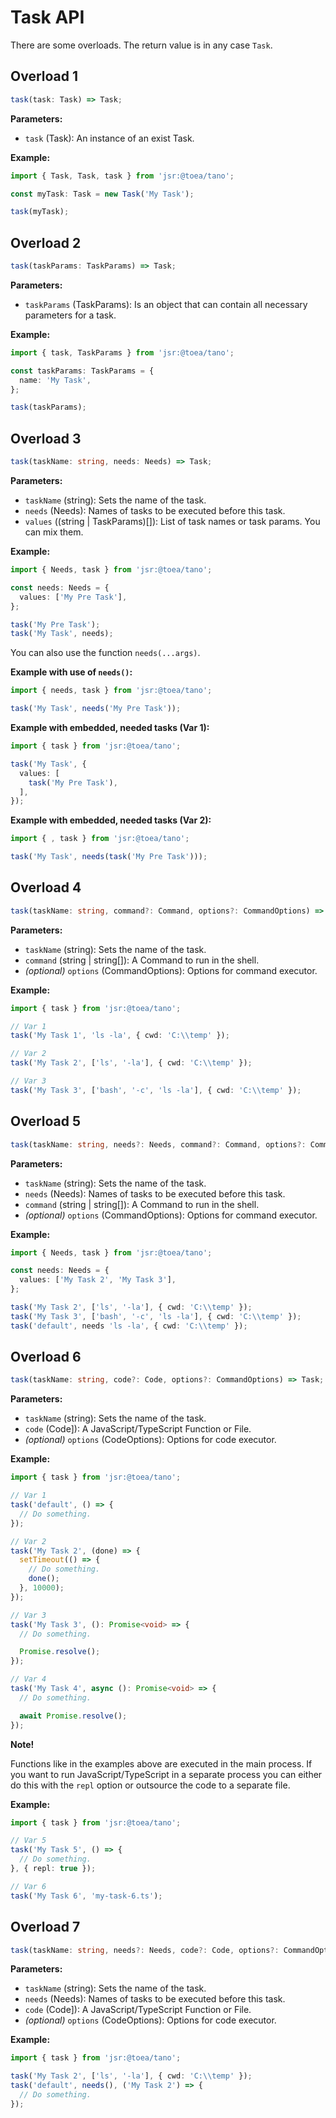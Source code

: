 # Task API

There are some overloads. The return value is in any case `Task`.

## Overload 1

```TypeScript
task(task: Task) => Task;
```

**Parameters:**

- `task` (Task): An instance of an exist Task.

**Example:**

```TypeScript
import { Task, Task, task } from 'jsr:@toea/tano';

const myTask: Task = new Task('My Task');

task(myTask);
```

## Overload 2

```TypeScript
task(taskParams: TaskParams) => Task;
```

**Parameters:**

- `taskParams` (TaskParams): Is an object that can contain all necessary parameters for a task.

**Example:**

```TypeScript
import { task, TaskParams } from 'jsr:@toea/tano';

const taskParams: TaskParams = {
  name: 'My Task',
};

task(taskParams);
```

## Overload 3

```TypeScript
task(taskName: string, needs: Needs) => Task;
```

**Parameters:**

- `taskName` (string): Sets the name of the task.
- `needs` (Needs): Names of tasks to be executed before this task.
- `values` ((string | TaskParams)[]): List of task names or task params. You can mix them.

**Example:**

```TypeScript
import { Needs, task } from 'jsr:@toea/tano';

const needs: Needs = {
  values: ['My Pre Task'],
};

task('My Pre Task');
task('My Task', needs);
```

You can also use the function `needs(...args)`.

**Example with use of `needs()`:**

```TypeScript
import { needs, task } from 'jsr:@toea/tano';

task('My Task', needs('My Pre Task'));
```

**Example with embedded, needed tasks (Var 1):**

```TypeScript
import { task } from 'jsr:@toea/tano';

task('My Task', {
  values: [
    task('My Pre Task'),
  ],
});
```

**Example with embedded, needed tasks (Var 2):**

```TypeScript
import { , task } from 'jsr:@toea/tano';

task('My Task', needs(task('My Pre Task')));
```

## Overload 4

```TypeScript
task(taskName: string, command?: Command, options?: CommandOptions) => Task;
```

**Parameters:**

- `taskName` (string): Sets the name of the task.
- `command` (string | string[]): A Command to run in the shell.
- _(optional)_ `options` (CommandOptions): Options for command executor.

**Example:**

```TypeScript
import { task } from 'jsr:@toea/tano';

// Var 1
task('My Task 1', 'ls -la', { cwd: 'C:\\temp' });

// Var 2
task('My Task 2', ['ls', '-la'], { cwd: 'C:\\temp' });

// Var 3
task('My Task 3', ['bash', '-c', 'ls -la'], { cwd: 'C:\\temp' });
```

## Overload 5

```TypeScript
task(taskName: string, needs?: Needs, command?: Command, options?: CommandOptions) => Task;
```

**Parameters:**

- `taskName` (string): Sets the name of the task.
- `needs` (Needs): Names of tasks to be executed before this task.
- `command` (string | string[]): A Command to run in the shell.
- _(optional)_ `options` (CommandOptions): Options for command executor.

**Example:**

```TypeScript
import { Needs, task } from 'jsr:@toea/tano';

const needs: Needs = {
  values: ['My Task 2', 'My Task 3'],
};

task('My Task 2', ['ls', '-la'], { cwd: 'C:\\temp' });
task('My Task 3', ['bash', '-c', 'ls -la'], { cwd: 'C:\\temp' });
task('default', needs 'ls -la', { cwd: 'C:\\temp' });
```

## Overload 6

```TypeScript
task(taskName: string, code?: Code, options?: CommandOptions) => Task;
```

**Parameters:**

- `taskName` (string): Sets the name of the task.
- `code` (Code]): A JavaScript/TypeScript Function or File.
- _(optional)_ `options` (CodeOptions): Options for code executor.

**Example:**

```TypeScript
import { task } from 'jsr:@toea/tano';

// Var 1
task('default', () => {
  // Do something.
});

// Var 2
task('My Task 2', (done) => {
  setTimeout(() => {
    // Do something.
    done();
  }, 10000);
});

// Var 3
task('My Task 3', (): Promise<void> => {
  // Do something.

  Promise.resolve();
});

// Var 4
task('My Task 4', async (): Promise<void> => {
  // Do something.

  await Promise.resolve();
});
```

**Note!**

Functions like in the examples above are executed in the main process. If you want to run JavaScript/TypeScript in a separate process you can either do this with the `repl` option or outsource the code to a separate file.

**Example:**

```TypeScript
import { task } from 'jsr:@toea/tano';

// Var 5
task('My Task 5', () => {
  // Do something.
}, { repl: true });

// Var 6
task('My Task 6', 'my-task-6.ts');
```

## Overload 7

```TypeScript
task(taskName: string, needs?: Needs, code?: Code, options?: CommandOptions) => Task;
```

**Parameters:**

- `taskName` (string): Sets the name of the task.
- `needs` (Needs): Names of tasks to be executed before this task.
- `code` (Code]): A JavaScript/TypeScript Function or File.
- _(optional)_ `options` (CodeOptions): Options for code executor.

**Example:**

```TypeScript
import { task } from 'jsr:@toea/tano';

task('My Task 2', ['ls', '-la'], { cwd: 'C:\\temp' });
task('default', needs(), ('My Task 2') => {
  // Do something.
});
```
